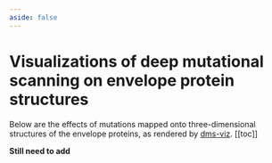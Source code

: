 ```yaml
---
aside: false
---
```


# Visualizations of deep mutational scanning on envelope protein structures
Below are the effects of mutations mapped onto three-dimensional structures of the envelope proteins, as rendered by [dms-viz](https://dms-viz.github.io/dms-viz-docs/).
[[toc]]

**Still need to add**
